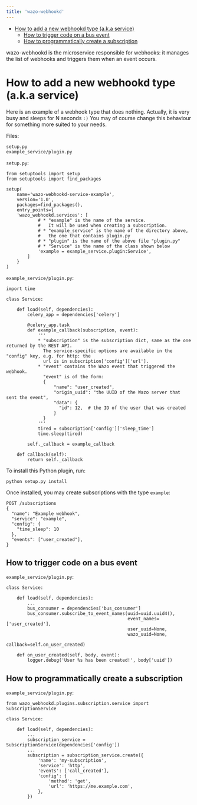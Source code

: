 ```yaml
---
title: 'wazo-webhookd'
---
```


-   [How to add a new webhookd type (a.k.a
    service)](#how-to-add-a-new-webhookd-type-a.k.a-service)
    -   [How to trigger code on a bus
        event](#how-to-trigger-code-on-a-bus-event)
    -   [How to programmatically create a
        subscription](#how-to-programmatically-create-a-subscription)

wazo-webhookd is the microservice responsible for webhooks: it manages
the list of webhooks and triggers them when an event occurs.

How to add a new webhookd type (a.k.a service)
==============================================

Here is an example of a webhook type that does nothing. Actually, it is
very busy and sleeps for N seconds `:)` You may of course change this
behaviour for something more suited to your needs.

Files:

    setup.py
    example_service/plugin.py

`setup.py`:

``` {.sourceCode .python}
from setuptools import setup
from setuptools import find_packages

setup(
    name='wazo-webhookd-service-example',
    version='1.0',
    packages=find_packages(),
    entry_points={
    'wazo_webhookd.services': [
            # * "example" is the name of the service.
            #   It will be used when creating a subscription.
            # * "example_service" is the name of the directory above,
            #   the one that contains plugin.py
            # * "plugin" is the name of the above file "plugin.py"
            # * "Service" is the name of the class shown below
            'example = example_service.plugin:Service',
        ]
    }
)
```

`example_service/plugin.py`:

``` {.sourceCode .python}
import time

class Service:

    def load(self, dependencies):
        celery_app = dependencies['celery']

        @celery_app.task
        def example_callback(subscription, event):
            '''
            * "subscription" is the subscription dict, same as the one returned by the REST API.
              The service-specific options are available in the "config" key, e.g. for http: the
              url is in subscription['config']['url'].
            * "event" contains the Wazo event that triggered the webhook.
              "event" is of the form:
              {
                  "name": "user_created",
                  "origin_uuid": "the UUID of the Wazo server that sent the event",
                  "data": {
                    "id": 12,  # the ID of the user that was created
                  }
              }
            '''
            tired = subscription['config']['sleep_time']
            time.sleep(tired)

        self._callback = example_callback

    def callback(self):
        return self._callback
```

To install this Python plugin, run:

    python setup.py install

Once installed, you may create subscriptions with the type `example`:

    POST /subscriptions
    {
      "name": "Example webhook",
      "service": "example",
      "config": {
        "time_sleep": 10
      },
      "events": ["user_created"],
    }

How to trigger code on a bus event
----------------------------------

`example_service/plugin.py`:

``` {.sourceCode .python}
class Service:

    def load(self, dependencies):
        ...
        bus_consumer = dependencies['bus_consumer']
        bus_consumer.subscribe_to_event_names(uuid=uuid.uuid4(),
                                              event_names=['user_created'],
                                              user_uuid=None,
                                              wazo_uuid=None,
                                              callback=self.on_user_created)

    def on_user_created(self, body, event):
        logger.debug('User %s has been created!', body['uuid'])
```

How to programmatically create a subscription
---------------------------------------------

`example_service/plugin.py`:

``` {.sourceCode .python}
from wazo_webhookd.plugins.subscription.service import SubscriptionService

class Service:

    def load(self, dependencies):
        ...
        subscription_service = SubscriptionService(dependencies['config'])
        ...
        subscription = subscription_service.create({
            'name': 'my-subscription',
            'service': 'http',
            'events': ['call_created'],
            'config': {
                'method': 'get',
                'url': 'https://me.example.com',
            },
        })
```
